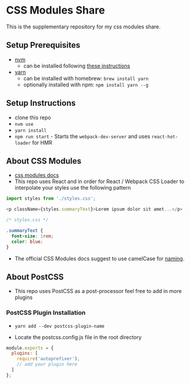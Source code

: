 # CSS Modules Share

This is the supplementary repository for my css modules share.

## Setup Prerequisites

- [nvm](https://github.com/creationix/nvm)
  - can be installed following [these instructions](https://github.com/creationix/nvm#installation)
- [yarn](https://yarnpkg.com/docs/install)
  - can be installed with homebrew: `brew install yarn`
  - optionally installed with npm: `npm install yarn --g`

## Setup Instructions

- clone this repo
- `nvm use`
- `yarn install`
- `npm run start` - Starts the `webpack-dev-server` and uses `react-hot-loader` for HMR

## About CSS Modules

- [css modules docs](https://github.com/css-modules/css-modules)
- This repo uses React and in order for React / Webpack CSS Loader to interpolate your styles use the following pattern

```js
import styles from './styles.css';

<p className={styles.summaryText}>Lorem ipsum dolor sit amet...</p>
```
```css
/* styles.css */

.summaryText {
  font-size: 1rem;
  color: blue;
}
```

- The official CSS Modules docs suggest to use camelCase for [naming](https://github.com/css-modules/css-modules#naming).

## About PostCSS

- This repo uses PostCSS as a post-processor feel free to add in more plugins

### PostCSS Plugin Installation

- `yarn add --dev postcss-plugin-name`

- Locate the postcss.config.js file in the root directory

```js
module.exports = {
  plugins: [
    require('autoprefixer'),
    // add your plugin here
  ]
};
```
